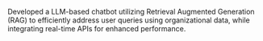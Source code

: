 Developed a LLM-based chatbot utilizing Retrieval Augmented Generation (RAG) to efficiently address user queries using organizational data, while integrating real-time APIs for enhanced performance.
